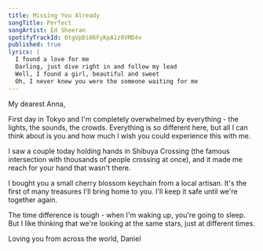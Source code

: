 ```yaml
---
title: Missing You Already
songTitle: Perfect
songArtist: Ed Sheeran
spotifyTrackId: 0tgVpDi06FyKpA1z0VMD4v
published: true
lyrics: |
  I found a love for me
  Darling, just dive right in and follow my lead
  Well, I found a girl, beautiful and sweet
  Oh, I never knew you were the someone waiting for me
---
```


My dearest Anna,

First day in Tokyo and I'm completely overwhelmed by everything - the lights, the sounds, the crowds. Everything is so different here, but all I can think about is you and how much I wish you could experience this with me.

I saw a couple today holding hands in Shibuya Crossing (the famous intersection with thousands of people crossing at once), and it made me reach for your hand that wasn't there.

I bought you a small cherry blossom keychain from a local artisan. It's the first of many treasures I'll bring home to you. I'll keep it safe until we're together again.

The time difference is tough - when I'm waking up, you're going to sleep. But I like thinking that we're looking at the same stars, just at different times.

Loving you from across the world,
Daniel

